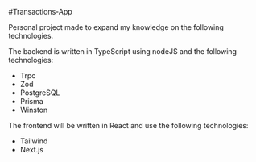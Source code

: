 #Transactions-App

Personal project made to expand my knowledge on the following technologies.

The backend is written in TypeScript using nodeJS and the following technologies:

- Trpc
- Zod
- PostgreSQL
- Prisma
- Winston

The frontend will be written in React and use the following technologies:

- Tailwind
- Next.js
